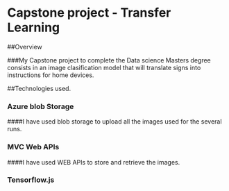 # Capstone project - Transfer Learning 

##Overview

###My Capstone project to complete the Data science Masters degree consists in an image clasification model that will translate signs into instructions for home devices.

##Technologies used.

### Azure blob Storage
####I have used blob storage to upload all the images used for the several runs.

### MVC Web APIs
####I have used WEB APIs to store and retrieve the images. 

### Tensorflow.js
####
